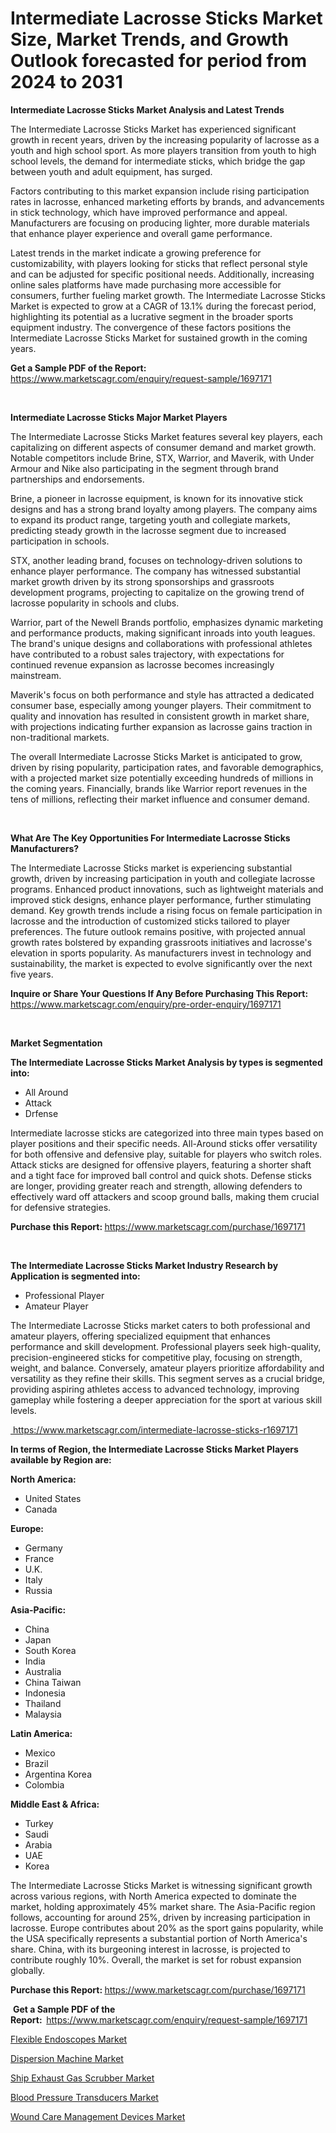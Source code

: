 <p><h1>Intermediate Lacrosse Sticks Market Size, Market Trends, and Growth Outlook forecasted for period from 2024 to 2031</h1></p><p><strong>Intermediate Lacrosse Sticks Market Analysis and Latest Trends</strong></p>
<p><p>The Intermediate Lacrosse Sticks Market has experienced significant growth in recent years, driven by the increasing popularity of lacrosse as a youth and high school sport. As more players transition from youth to high school levels, the demand for intermediate sticks, which bridge the gap between youth and adult equipment, has surged. </p><p>Factors contributing to this market expansion include rising participation rates in lacrosse, enhanced marketing efforts by brands, and advancements in stick technology, which have improved performance and appeal. Manufacturers are focusing on producing lighter, more durable materials that enhance player experience and overall game performance.</p><p>Latest trends in the market indicate a growing preference for customizability, with players looking for sticks that reflect personal style and can be adjusted for specific positional needs. Additionally, increasing online sales platforms have made purchasing more accessible for consumers, further fueling market growth. The Intermediate Lacrosse Sticks Market is expected to grow at a CAGR of 13.1% during the forecast period, highlighting its potential as a lucrative segment in the broader sports equipment industry. The convergence of these factors positions the Intermediate Lacrosse Sticks Market for sustained growth in the coming years.</p></p>
<p><strong>Get a Sample PDF of the Report:&nbsp;</strong> <a href="https://www.marketscagr.com/enquiry/request-sample/1697171?utm_campaign=1576&utm_medium=2&utm_source=Github&utm_content=ia&utm_term=20102024&utm_id=intermediate-lacrosse-sticks">https://www.marketscagr.com/enquiry/request-sample/1697171</a></p>
<p>&nbsp;</p>
<p><strong>Intermediate Lacrosse Sticks Major Market Players</strong></p>
<p><p>The Intermediate Lacrosse Sticks Market features several key players, each capitalizing on different aspects of consumer demand and market growth. Notable competitors include Brine, STX, Warrior, and Maverik, with Under Armour and Nike also participating in the segment through brand partnerships and endorsements.</p><p>Brine, a pioneer in lacrosse equipment, is known for its innovative stick designs and has a strong brand loyalty among players. The company aims to expand its product range, targeting youth and collegiate markets, predicting steady growth in the lacrosse segment due to increased participation in schools.</p><p>STX, another leading brand, focuses on technology-driven solutions to enhance player performance. The company has witnessed substantial market growth driven by its strong sponsorships and grassroots development programs, projecting to capitalize on the growing trend of lacrosse popularity in schools and clubs.</p><p>Warrior, part of the Newell Brands portfolio, emphasizes dynamic marketing and performance products, making significant inroads into youth leagues. The brand's unique designs and collaborations with professional athletes have contributed to a robust sales trajectory, with expectations for continued revenue expansion as lacrosse becomes increasingly mainstream.</p><p>Maverik's focus on both performance and style has attracted a dedicated consumer base, especially among younger players. Their commitment to quality and innovation has resulted in consistent growth in market share, with projections indicating further expansion as lacrosse gains traction in non-traditional markets.</p><p>The overall Intermediate Lacrosse Sticks Market is anticipated to grow, driven by rising popularity, participation rates, and favorable demographics, with a projected market size potentially exceeding hundreds of millions in the coming years. Financially, brands like Warrior report revenues in the tens of millions, reflecting their market influence and consumer demand.</p></p>
<p>&nbsp;</p>
<p><strong>What Are The Key Opportunities For Intermediate Lacrosse Sticks Manufacturers?</strong></p>
<p><p>The Intermediate Lacrosse Sticks market is experiencing substantial growth, driven by increasing participation in youth and collegiate lacrosse programs. Enhanced product innovations, such as lightweight materials and improved stick designs, enhance player performance, further stimulating demand. Key growth trends include a rising focus on female participation in lacrosse and the introduction of customized sticks tailored to player preferences. The future outlook remains positive, with projected annual growth rates bolstered by expanding grassroots initiatives and lacrosse's elevation in sports popularity. As manufacturers invest in technology and sustainability, the market is expected to evolve significantly over the next five years.</p></p>
<p><strong>Inquire or Share Your Questions If Any Before Purchasing This Report:</strong> <a href="https://www.marketscagr.com/enquiry/pre-order-enquiry/1697171?utm_campaign=1576&utm_medium=2&utm_source=Github&utm_content=ia&utm_term=20102024&utm_id=intermediate-lacrosse-sticks">https://www.marketscagr.com/enquiry/pre-order-enquiry/1697171</a></p>
<p>&nbsp;</p>
<p><strong>Market Segmentation</strong></p>
<p><strong>The Intermediate Lacrosse Sticks Market Analysis by types is segmented into:</strong></p>
<p><ul><li>All Around</li><li>Attack</li><li>Drfense</li></ul></p>
<p><p>Intermediate lacrosse sticks are categorized into three main types based on player positions and their specific needs. All-Around sticks offer versatility for both offensive and defensive play, suitable for players who switch roles. Attack sticks are designed for offensive players, featuring a shorter shaft and a tight face for improved ball control and quick shots. Defense sticks are longer, providing greater reach and strength, allowing defenders to effectively ward off attackers and scoop ground balls, making them crucial for defensive strategies.</p></p>
<p><strong>Purchase this Report:&nbsp;</strong><a href="https://www.marketscagr.com/purchase/1697171?utm_campaign=1576&utm_medium=2&utm_source=Github&utm_content=ia&utm_term=20102024&utm_id=intermediate-lacrosse-sticks">https://www.marketscagr.com/purchase/1697171</a></p>
<p>&nbsp;</p>
<p><strong>The Intermediate Lacrosse Sticks Market Industry Research by Application is segmented into:</strong></p>
<p><ul><li>Professional Player</li><li>Amateur Player</li></ul></p>
<p><p>The Intermediate Lacrosse Sticks market caters to both professional and amateur players, offering specialized equipment that enhances performance and skill development. Professional players seek high-quality, precision-engineered sticks for competitive play, focusing on strength, weight, and balance. Conversely, amateur players prioritize affordability and versatility as they refine their skills. This segment serves as a crucial bridge, providing aspiring athletes access to advanced technology, improving gameplay while fostering a deeper appreciation for the sport at various skill levels.</p></p>
<p><a href="https://www.marketscagr.com/intermediate-lacrosse-sticks-r1697171?utm_campaign=1576&utm_medium=2&utm_source=Github&utm_content=ia&utm_term=20102024&utm_id=intermediate-lacrosse-sticks">&nbsp;https://www.marketscagr.com/intermediate-lacrosse-sticks-r1697171</a></p>
<p><strong>In terms of Region, the Intermediate Lacrosse Sticks Market Players available by Region are:</strong></p>
<p>
    <p> <strong> North America: </strong>
        <ul>
            <li>United States</li>
            <li>Canada</li>
        </ul>
        </p> 
    <p> <strong> Europe: </strong>
        <ul>
            <li>Germany</li>
            <li>France</li>
            <li>U.K.</li>
            <li>Italy</li>
            <li>Russia</li>
        </ul>
        </p> 
    <p> <strong> Asia-Pacific: </strong>
        <ul>
            <li>China</li>
            <li>Japan</li>
            <li>South Korea</li>
            <li>India</li>
            <li>Australia</li>
            <li>China Taiwan</li>
            <li>Indonesia</li>
            <li>Thailand</li>
            <li>Malaysia</li>
        </ul>
        </p> 
    <p> <strong> Latin America: </strong>
        <ul>
            <li>Mexico</li>
            <li>Brazil</li>
            <li>Argentina Korea</li>
            <li>Colombia</li>
        </ul>
        </p> 
    <p> <strong> Middle East & Africa: </strong>
        <ul>
            <li>Turkey</li>
            <li>Saudi</li>
            <li>Arabia</li>
            <li>UAE</li>
            <li>Korea</li>
        </ul>
    </p>
    </p>
<p><p>The Intermediate Lacrosse Sticks Market is witnessing significant growth across various regions, with North America expected to dominate the market, holding approximately 45% market share. The Asia-Pacific region follows, accounting for around 25%, driven by increasing participation in lacrosse. Europe contributes about 20% as the sport gains popularity, while the USA specifically represents a substantial portion of North America's share. China, with its burgeoning interest in lacrosse, is projected to contribute roughly 10%. Overall, the market is set for robust expansion globally.</p></p>
<p><strong>Purchase this Report: </strong><a href="https://www.marketscagr.com/purchase/1697171?utm_campaign=1576&utm_medium=2&utm_source=Github&utm_content=ia&utm_term=20102024&utm_id=intermediate-lacrosse-sticks">https://www.marketscagr.com/purchase/1697171</a></p>
<p>&nbsp;<strong>Get a Sample PDF of the Report:&nbsp;&nbsp;</strong><a href="https://www.marketscagr.com/enquiry/request-sample/1697171?utm_campaign=1576&utm_medium=2&utm_source=Github&utm_content=ia&utm_term=20102024&utm_id=intermediate-lacrosse-sticks">https://www.marketscagr.com/enquiry/request-sample/1697171</a></p>
<p><strong></strong></p>
<p><p><a href="https://www.linkedin.com/pulse/market-insights-global-flexible-endoscopes-forecast-innovation-iz4af?utm_campaign=1576&utm_medium=2&utm_source=Github&utm_content=ia&utm_term=20102024&utm_id=intermediate-lacrosse-sticks">Flexible Endoscopes Market</a></p><p><a href="https://www.linkedin.com/pulse/global-dispersion-machine-market-trends-analysis-future-growth-qpusf?utm_campaign=1576&utm_medium=2&utm_source=Github&utm_content=ia&utm_term=20102024&utm_id=intermediate-lacrosse-sticks">Dispersion Machine Market</a></p><p><a href="https://www.linkedin.com/pulse/global-ship-exhaust-gas-scrubber-market-analysis-trends-forecasts-gswmf?utm_campaign=1576&utm_medium=2&utm_source=Github&utm_content=ia&utm_term=20102024&utm_id=intermediate-lacrosse-sticks">Ship Exhaust Gas Scrubber Market</a></p><p><a href="https://www.linkedin.com/pulse/blood-pressure-transducers-market-size-status-forecast-2024-2031-hz7ke?utm_campaign=1576&utm_medium=2&utm_source=Github&utm_content=ia&utm_term=20102024&utm_id=intermediate-lacrosse-sticks">Blood Pressure Transducers Market</a></p><p><a href="https://www.linkedin.com/pulse/wound-care-management-devices-market-segmentation-kw80e?utm_campaign=1576&utm_medium=2&utm_source=Github&utm_content=ia&utm_term=20102024&utm_id=intermediate-lacrosse-sticks">Wound Care Management Devices Market</a></p></p>